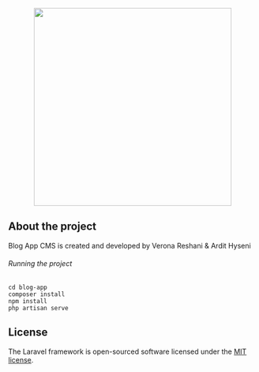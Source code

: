 <p align="center"><a href="https://laravel.com" target="_blank"><img src="https://raw.githubusercontent.com/laravel/art/master/logo-lockup/5%20SVG/2%20CMYK/1%20Full%20Color/laravel-logolockup-cmyk-red.svg" width="400"></a></p>



## About the project

Blog App CMS is created and developed by Verona Reshani & Ardit Hyseni

###### Running the project
```
cd blog-app
composer install
npm install
php artisan serve
```

## License

The Laravel framework is open-sourced software licensed under the [MIT license](https://opensource.org/licenses/MIT).
